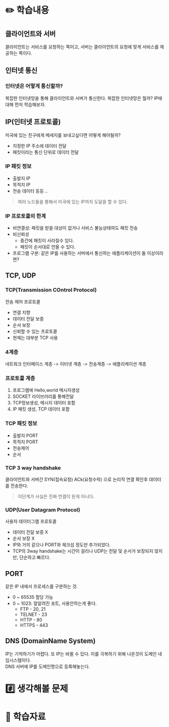 # ✏️ 학습내용
## 클라이언트와 서버
클라이언트는 서비스를 요청하는 쪽이고, 서버는 클라이언트의 요청에 맞게 서비스를 제공하는 쪽이다.

## 인터넷 통신
### 인터넷은 어떻게 통신할까? 
복잡한 인터넷망을 통해 클라이언트와 서버가 통신한다. 복잡한 인터넷망은 뭘까? IP에 대해 먼저 학습해보자.

## IP(인터넷 프로토콜)
미국에 있는 친구에게 메세지를 보내고싶다면 어떻게 해야될까? 
+ 지정한 IP 주소에 데이터 전달
+ 패킷이라는 통신 단위로 데이터 전달 

### IP 패킷 정보
+ 출발지 IP
+ 목적지 IP
+ 전송 데이터 등등 ..

> 여러 노드들을 통해서 미국에 있는 IP까지 도달을 할 수 있다. 

### IP 프로토콜의 한계
+ 비연결성: 패킷을 받을 대상이 없거나 서비스 불능상태여도 패킷 전송
+ 비신뢰성
  + 중간에 패킷이 사라질수 있다.
  + 패킷이 순서대로 안올 수 있다.
+ 프로그램 구분: 같은 IP를 사용하는 서버에서 통신하는 애플리케이션이 둘 이상이라면?

## TCP, UDP
### TCP(Transmission COntrol Protocol)
전송 제어 프로토콜
- 연결 지향 
- 데이터 전달 보증
- 순서 보장
- 신뢰할 수 있는 프로토콜
- 현재는 대부분 TCP 사용

### 4계층
네트워크 인터페이스 계층 -> 이터넷 계층 -> 전송계증 -> 애플리케이션 계층

### 프로토콜 계층
1. 프로그램에 Hello,world 메시지생성
2. SOCKET 라이브러리를 통해전달
3. TCP정보생성, 메시지 데이터 포함
4. IP 패킷 생성, TCP 데이터 포함

###  TCP 패킷 정보
+ 출발지 PORT
+ 목적지 PORT
+ 전송제어
+ 순서

### TCP 3 way handshake
클라이언트와 서버간 SYN(접속요청) ACk(요청수락) 으로 논리적 연결 확인후 데이터를 전송한다.
> 이단계가 사실은 진짜 연결이 된게 아니다.

### UDP(User Datagram Protocol)
사용자 데이터그램 프로토콜
- 데이터 전달 보증 X
- 순서 보장 X
- IP와 거의 같으나 PORT와 체크섬 정도만 추가되었다.
- TCP의 3way handshake는 시간이 걸리나 UDP는 전달 및 순서가 보장되지 않지만, 단순하고 빠르다.

## PORT
같은 IP 내에서 프로세스를 구분하는 것.
+ 0 ~ 65535 할당 가능
+ 0 ~ 1023: 잘알려진 포트, 사용안하는게 좋다.
  + FTP - 20, 21
  + TELNET - 23
  + HTTP - 80
  + HTTPS - 443

## DNS (DomainName System)
IP는 기억하기가 어렵다. 또 IP는 바뀔 수 있다. 이를 극복하기 위해 나온것이 도메인 네임시스템이다.     
DNS 서버에 IP를 도메인명으로 등록해놓는다. 


# #️⃣ 생각해볼 문제
# 💫 학습자료
